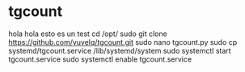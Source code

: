 # tgcount

hola hola esto es un test
cd /opt/
sudo git clone https://github.com/yuvelq/tgcount.git
sudo nano tgcount.py
sudo cp systemd/tgcount.service /lib/systemd/system
sudo systemctl start tgcount.service
sudo systemctl enable tgcount.service
